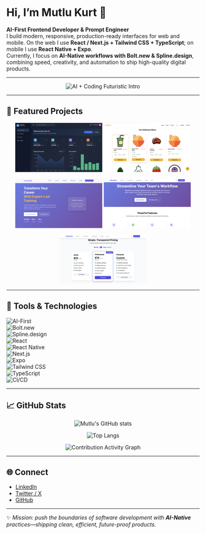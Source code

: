 # Hi, I’m Mutlu Kurt 👋  

**AI-First Frontend Developer & Prompt Engineer**  
I build modern, responsive, production-ready interfaces for web and mobile. On the web I use **React / Next.js + Tailwind CSS + TypeScript**; on mobile I use **React Native + Expo**.  
Currently, I focus on **AI-Native workflows with Bolt.new & Spline.design**, combining speed, creativity, and automation to ship high-quality digital products.  

---

<!-- VISUAL: Futuristic AI + Coding Intro -->
<p align="center">
  <img src="https://media1.giphy.com/media/v1.Y2lkPTc5MGI3NjExamlpcnhuZjhscGZhZGw5ZzR5ajk1ZW5hY2h1Y3dlZ211NGllZTh2YyZlcD12MV9pbnRlcm5hbF9naWZfYnlfaWQmY3Q9Zw/MD0svLSDeudszrNrp0/giphy.gif" width="480" alt="AI + Coding Futuristic Intro" />
</p>

---

## 📂 Featured Projects  

<p align="center">
  <a href="https://mutlukurt.github.io/dashboard-app/"><img src="./docs/dashpro.png" width="45%" alt="Dashboard App" /></a>
  <a href="https://mutlukurt.github.io/cookify-recipe-app/"><img src="./docs/foodfun.png" width="45%" alt="Cookify Recipe App" /></a>
</p>

<p align="center">
  <a href="https://mutlukurt.github.io/prestige-motors/"><img src="./docs/learnhub.png" width="45%" alt="Prestige Motors" /></a>
  <img src="./docs/nexaflow.png" width="45%" alt="NexaFlow" />
</p>

<p align="center">
  <img src="./docs/nexaflow2.png" width="45%" alt="NexaFlow 2" />
</p>

---

## 🧰 Tools & Technologies  

![AI-First](https://img.shields.io/badge/AI--First-4B0082?style=for-the-badge&logo=claude&logoColor=white)  
![Bolt.new](https://img.shields.io/badge/Bolt.new-000000?style=for-the-badge&logo=vercel&logoColor=white)  
![Spline.design](https://img.shields.io/badge/Spline.design-FF69B4?style=for-the-badge&logo=webgl&logoColor=white)  
![React](https://img.shields.io/badge/React-20232A?style=for-the-badge&logo=react&logoColor=61DAFB)  
![React Native](https://img.shields.io/badge/React%20Native-20232A?style=for-the-badge&logo=react&logoColor=61DAFB)  
![Next.js](https://img.shields.io/badge/Next.js-000000?style=for-the-badge&logo=next.js&logoColor=white)  
![Expo](https://img.shields.io/badge/Expo-000020?style=for-the-badge&logo=expo&logoColor=white)  
![Tailwind CSS](https://img.shields.io/badge/Tailwind-06B6D4?style=for-the-badge&logo=tailwind-css&logoColor=white)  
![TypeScript](https://img.shields.io/badge/TypeScript-3178C6?style=for-the-badge&logo=typescript&logoColor=white)  
![CI/CD](https://img.shields.io/badge/CI%2FCD-2088FF?style=for-the-badge&logo=githubactions&logoColor=white)  

---

## 📈 GitHub Stats  

<p align="center">
  <img src="https://github-readme-stats.vercel.app/api?username=mutlukurt&show_icons=true&theme=radical" alt="Mutlu's GitHub stats" />
</p>

<p align="center">
  <img src="https://github-readme-stats.vercel.app/api/top-langs/?username=mutlukurt&layout=compact&theme=radical&langs_count=8" alt="Top Langs" />
</p>

<p align="center">
  <img src="https://github-readme-activity-graph.vercel.app/graph?username=mutlukurt&theme=react-dark&hide_border=true&v=1" alt="Contribution Activity Graph" />
</p>

---

## 🌐 Connect  

- [LinkedIn](https://www.linkedin.com/in/mutlukurt)  
- [Twitter / X](https://twitter.com/mutlukurtio)  
- [GitHub](https://github.com/mutlukurt)  

---

✨ *Mission: push the boundaries of software development with **AI-Native** practices—shipping clean, efficient, future-proof products.*  
